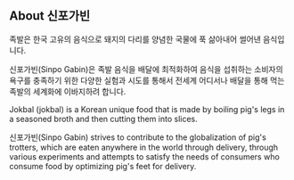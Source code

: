 ## About 신포가빈

족발은 한국 고유의 음식으로 돼지의 다리를 양념한 국물에 푹 삶아내어 썰어낸 음식입니다.

신포가빈(Sinpo Gabin)은 족발 음식을 배달에 최적화하여 음식을 섭취하는 소비자의 욕구를 충족하기 위한 다양한 실험과 시도를 통해서 전세계 어디서나 배달을 통해 먹는 족발의 세계화에 이바지하려 합니다.

Jokbal (jokbal) is a Korean unique food that is made by boiling pig's legs in a seasoned broth and then cutting them into slices.

신포가빈(Sinpo Gabin) strives to contribute to the globalization of pig's trotters, which are eaten anywhere in the world through delivery, through various experiments and attempts to satisfy the needs of consumers who consume food by optimizing pig's feet for delivery.
